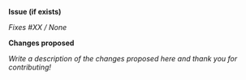 **Issue (if exists)**

*Fixes #XX / None*

**Changes proposed**

*Write a description of the changes proposed here and thank you for contributing!*
